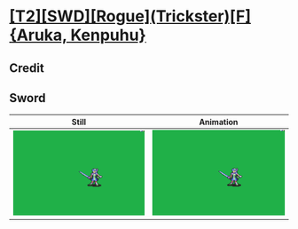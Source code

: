 # [\[T2\]\[SWD\]\[Rogue\]\(Trickster\)\[F\]{Aruka, Kenpuhu}](../)

## Credit


	
## Sword

| Still | Animation |
| :---: | :-------: |
| ![Sword still](./Sword_000.png) | ![Sword animation](./Sword.gif) |
